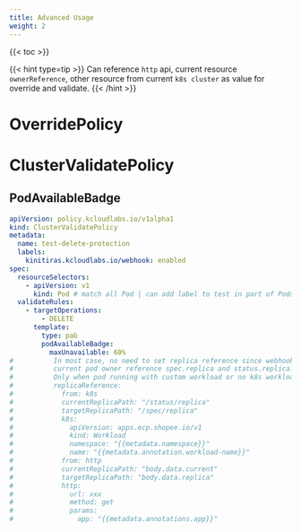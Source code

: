 ```yaml
---
title: Advanced Usage
weight: 2
---
```


{{< toc >}}


{{< hint type=tip >}}
Can reference `http` api, current resource `ownerReference`, other resource from current `k8s cluster` as value for override and validate.
{{< /hint >}}

# OverridePolicy

# ClusterValidatePolicy

## PodAvailableBadge

```yaml
apiVersion: policy.kcloudlabs.io/v1alpha1
kind: ClusterValidatePolicy
metadata:
  name: test-delete-protection
  labels:
    kinitiras.kcloudlabs.io/webhook: enabled
spec:
  resourceSelectors:
    - apiVersion: v1
      kind: Pod # match all Pod | can add label to test in part of Pods
  validateRules:
    - targetOperations:
        - DELETE
      template:
        type: pab
        podAvailableBadge:
          maxUnavailable: 60%
#          In most case, no need to set replica reference since webhook will try to get replica from
#          current pod owner reference spec.replica and status.replica.
#          Only when pod running with custom workload or no k8s workload(bromo) then set replica reference.
#          replicaReference:
#            from: k8s
#            currentReplicaPath: "/status/replica"
#            targetReplicaPath: "/spec/replica"
#            k8s:
#              apiVersion: apps.ecp.shopee.io/v1
#              kind: Workload
#              namespace: "{{metadata.namespace}}"
#              name: "{{metadata.annotation.workload-name}}"
#            from: http
#            currentReplicaPath: "body.data.current"
#            targetReplicaPath: "body.data.replica"
#            http:
#              url: xxx
#              method: get
#              params:
#                app: "{{metadata.annotations.app}}"
```